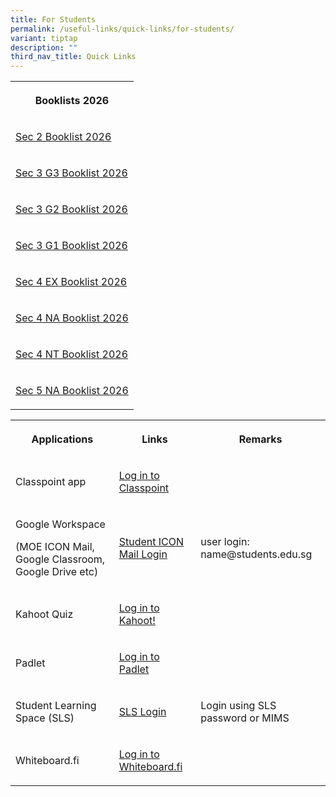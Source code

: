 ```yaml
---
title: For Students
permalink: /useful-links/quick-links/for-students/
variant: tiptap
description: ""
third_nav_title: Quick Links
---
```

<table style="minWidth: 25px">
<colgroup>
<col>
</colgroup>
<tbody>
<tr>
<th rowspan="1" colspan="1">
<p>Booklists 2026</p>
</th>
</tr>
<tr>
<td rowspan="1" colspan="1">
<p><a href="/files/Textbook 2026/2026_Dunearn_Sec_Sec2.pdf" rel="noopener nofollow" target="_blank">Sec 2 Booklist 2026</a>
</p>
</td>
</tr>
<tr>
<td rowspan="1" colspan="1">
<p><a href="/files/Textbook 2026/2026_dunearn_sec_sec3g3.pdf" rel="noopener nofollow" target="_blank">Sec 3 G3 Booklist 2026</a>
</p>
</td>
</tr>
<tr>
<td rowspan="1" colspan="1">
<p><a href="/files/Textbook 2026/2026_dunearn_sec_sec3g2.pdf" rel="noopener nofollow" target="_blank">Sec 3 G2 Booklist 2026</a>
</p>
</td>
</tr>
<tr>
<td rowspan="1" colspan="1">
<p><a href="/files/Textbook 2026/2026_dunearn_sec_sec3g1.pdf" rel="noopener nofollow" target="_blank">Sec 3 G1 Booklist 2026</a>
</p>
</td>
</tr>
<tr>
<td rowspan="1" colspan="1">
<p><a href="/files/Textbook 2026/2026_Dunearn_Sec_Sec4EXP.pdf" rel="noopener nofollow" target="_blank">Sec 4 EX Booklist 2026</a>
</p>
</td>
</tr>
<tr>
<td rowspan="1" colspan="1">
<p><a href="/files/Textbook 2026/2026_Dunearn_Sec_Sec4NA.pdf" rel="noopener nofollow" target="_blank">Sec 4 NA Booklist 2026</a>
</p>
</td>
</tr>
<tr>
<td rowspan="1" colspan="1">
<p><a href="/files/Textbook 2026/2026_Dunearn_Sec_Sec4NT.pdf" rel="noopener nofollow" target="_blank">Sec 4 NT Booklist 2026</a>
</p>
</td>
</tr>
<tr>
<td rowspan="1" colspan="1">
<p><a href="/files/Textbook 2026/2026_Dunearn_Sec_Sec5.pdf" rel="noopener nofollow" target="_blank">Sec 5 NA Booklist 2026</a>
</p>
</td>
</tr>
</tbody>
</table>
<p></p>
<table style="minWidth: 75px">
<colgroup>
<col>
<col>
<col>
</colgroup>
<tbody>
<tr>
<th rowspan="1" colspan="1">
<p>Applications</p>
</th>
<th rowspan="1" colspan="1">
<p>Links</p>
</th>
<th rowspan="1" colspan="1">
<p>Remarks</p>
</th>
</tr>
<tr>
<td rowspan="1" colspan="1">
<p>Classpoint app</p>
</td>
<td rowspan="1" colspan="1">
<p><a href="classpoint.app" rel="noopener noreferrer nofollow" target="_blank">Log in to Classpoint</a>
</p>
</td>
<td rowspan="1" colspan="1">
<p></p>
</td>
</tr>
<tr>
<td rowspan="1" colspan="1">
<p>Google Workspace</p>
<p>(MOE ICON Mail, Google Classroom, Google Drive etc)</p>
</td>
<td rowspan="1" colspan="1">
<p><a href="https://workspace.google.com/u/0/appsdashboard?origin=user_dashboard" rel="noopener noreferrer nofollow" target="_blank">Student ICON Mail Login</a>
</p>
</td>
<td rowspan="1" colspan="1">
<p>user login: name@students.edu.sg</p>
</td>
</tr>
<tr>
<td rowspan="1" colspan="1">
<p>Kahoot Quiz</p>
</td>
<td rowspan="1" colspan="1">
<p><a href="kahoot.it" rel="noopener noreferrer nofollow" target="_blank">Log in to Kahoot!</a>
</p>
</td>
<td rowspan="1" colspan="1">
<p></p>
</td>
</tr>
<tr>
<td rowspan="1" colspan="1">
<p>Padlet</p>
</td>
<td rowspan="1" colspan="1">
<p><a href="https://padlet.com/" rel="noopener noreferrer nofollow" target="_blank">Log in to Padlet</a>
</p>
</td>
<td rowspan="1" colspan="1">
<p></p>
</td>
</tr>
<tr>
<td rowspan="1" colspan="1">
<p>Student Learning Space (SLS)</p>
</td>
<td rowspan="1" colspan="1">
<p><a href="https://vle.learning.moe.edu.sg/login" rel="noopener noreferrer nofollow" target="_blank">SLS Login</a>
</p>
</td>
<td rowspan="1" colspan="1">
<p>Login using SLS password or MIMS</p>
</td>
</tr>
<tr>
<td rowspan="1" colspan="1">
<p>Whiteboard.fi</p>
</td>
<td rowspan="1" colspan="1">
<p><a href="https://whiteboard.fi/" rel="noopener noreferrer nofollow" target="_blank">Log in to Whiteboard.fi</a>
</p>
</td>
<td rowspan="1" colspan="1">
<p></p>
</td>
</tr>
</tbody>
</table>
<p></p>